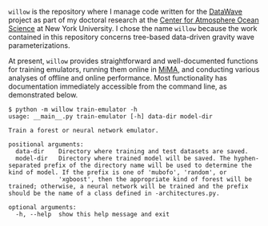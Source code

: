 `willow` is the repository where I manage code written for the [DataWave](https://datawaveproject.github.io/) project as part of my doctoral research at the [Center for Atmosphere Ocean Science](https://caos.cims.nyu.edu/dynamic/) at New York University. I chose the name `willow` because the work contained in this repository concerns tree-based data-driven gravity wave parameterizations.

At present, `willow` provides straightforward and well-documented functions for training emulators, running them online in [MiMA](https://github.com/mjucker/MiMA), and conducting various analyses of offline and online performance. Most functionality has documentation immediately accessible from the command line, as demonstrated below.
```console
$ python -m willow train-emulator -h
usage: __main__.py train-emulator [-h] data-dir model-dir

Train a forest or neural network emulator.

positional arguments:
  data-dir    Directory where training and test datasets are saved.
  model-dir   Directory where trained model will be saved. The hyphen-separated prefix of the directory name will be used to determine the kind of model. If the prefix is one of 'mubofo', 'random', or
              'xgboost', then the appropriate kind of forest will be trained; otherwise, a neural network will be trained and the prefix should be the name of a class defined in -architectures.py.

optional arguments:
  -h, --help  show this help message and exit
```

